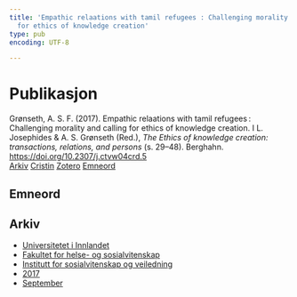 ```yaml
---
title: 'Empathic relaations with tamil refugees : Challenging morality and calling
  for ethics of knowledge creation'
type: pub
encoding: UTF-8

---
```

<h1>Publikasjon</h1>
<article id="csl-bib-container-BE7G24TY" class="csl-bib-container">
  <div class="csl-bib-body"> <div class="csl-entry">Grønseth, A. S. F. (2017). Empathic relaations with tamil refugees : Challenging morality and calling for ethics of knowledge creation. I L. Josephides &#38; A. S. Grønseth (Red.), <i>The Ethics of knowledge creation: transactions, relations, and persons</i> (s. 29–48). Berghahn. <a href="https://doi.org/10.2307/j.ctvw04crd.5">https://doi.org/10.2307/j.ctvw04crd.5</a></div> </div>
  <div class="csl-bib-buttons">
    <a href="#taxonomy-article-BE7G24TY" alt="archive" class="csl-bib-button">Arkiv</a>
    <a href="https://app.cristin.no/results/show.jsf?id=1490759" alt="Cristin" class="csl-bib-button">Cristin</a>
    <a href="http://zotero.org/groups/5881554/items/BE7G24TY" alt="Zotero" class="csl-bib-button">Zotero</a>
    <a href="#keywords-article-BE7G24TY" alt="keywords" class="csl-bib-button">Emneord</a>
  </div>
  <div id="csl-bib-meta-container-BE7G24TY"></div>
</article>
<div id="csl-bib-meta-BE7G24TY" class="csl-bib-meta">
  <article id="keywords-article-BE7G24TY" class="keywords-article">
    <h1>Emneord</h1>
    
  </article>
  <article id="taxonomy-article-BE7G24TY" class="taxonomy-article">
    <h1>Arkiv</h1>
    <ul>
      <li>
        <a href="/nn/archive/?key=3DCRN523">Universitetet i Innlandet</a>
      </li>
      <li>
        <a href="/nn/archive/?key=IDKFS3MX">Fakultet for helse- og sosialvitenskap</a>
      </li>
      <li>
        <a href="/nn/archive/?key=CU4VFGCV">Institutt for sosialvitenskap og veiledning</a>
      </li>
      <li>
        <a href="/nn/archive/?key=7JQ4YUQB">2017</a>
      </li>
      <li>
        <a href="/nn/archive/?key=YYVHT2DN">September</a>
      </li>
    </ul>
  </article>
</div>
